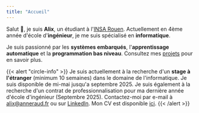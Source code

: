```yaml
---
title: "Accueil"
---
```


Salut 👋, je suis **Alix**, un étudiant à l'[INSA Rouen](https://www.insa-rouen.fr). Actuellement en 4ème année d'école d'**ingénieur**, je me suis spécialisé en **informatique**.

Je suis passionné par les **systèmes embarqués**, l'**apprentissage automatique** et la **programmation bas niveau**. Consultez mes [projets](/projects) pour en savoir plus.

{{< alert "circle-info" >}}
Je suis actuellement à la recherche d'un **stage à l'étranger** (minimum 10 semaines) dans le domaine de l'informatique. Je suis disponible de mi-mai jusqu'a septembre 2025. Je suis également à la recherche d'un contrat de professionnalisation pour ma dernière année d'école d'ingénieur (Septembre 2025).
Contactez-moi par e-mail à [alix@anneraud.fr](mailto:alix@anneraud.fr) ou sur [LinkedIn](https://www.linkedin.com/in/alix-anneraud/).
Mon CV est disponible [ici](https://resume.alix.anneraud.fr/Resume.français.pdf).
{{< /alert >}}